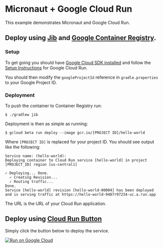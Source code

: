 # Micronaut + Google Cloud Run

This example demonstrates Micronaut and Google Cloud Run.

## Deploy using [Jib](https://github.com/GoogleContainerTools/jib) and [Google Container Registry](https://cloud.google.com/container-registry/).

### Setup

To get going you should have [Google Cloud SDK installed](https://cloud.google.com/sdk/install) and follow the [Setup Instructions](https://cloud.google.com/run/docs/setup) for Google Cloud Run.

You should then modify the `googleProjectId` reference in `gradle.properties` to your Google Project ID.

### Deployment

To push the container to Container Registry run:

```
$ ./gradlew jib
```

Deployment is then as simple as running:

```
$ gcloud beta run deploy --image gcr.io/[PROJECT ID]/hello-world
```

Where `[PROJECT ID]` is replaced for your project ID. You should see output like the following:

```
Service name: (hello-world):  
Deploying container to Cloud Run service [hello-world] in project [PROJECT_ID] region [us-central1]

✓ Deploying... Done.                                                                                                                                                                                                            
  ✓ Creating Revision...                                                                                                                                                                                                        
  ✓ Routing traffic...                                                                                                                                                                                                          
Done.                                                                                                                                                                                                                           
Service [hello-world] revision [hello-world-00004] has been deployed and is serving traffic at https://hello-world-9487r97234-uc.a.run.app
```

The URL is the URL of your Cloud Run application.

## Deploy using [Cloud Run Button](https://github.com/GoogleCloudPlatform/cloud-run-button)

Simply click the button below to deploy the service.

[![Run on Google Cloud](https://storage.googleapis.com/cloudrun/button.svg)](https://console.cloud.google.com/cloudshell/editor?shellonly=true&cloudshell_image=gcr.io/cloudrun/button&cloudshell_git_repo=https://github.com/micronaut-projects/micronaut-gcp.git&cloudshell_working_dir=examples/hello-world-cloud-run/)

